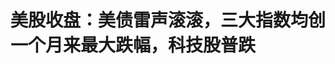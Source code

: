 <!DOCTYPE html>
<html lang="zh-CN">

<head>
    
<title>美股收盘：美债雷声滚滚，三大指数均创一个月来最大跌幅，科技股普跌_腾讯新闻</title>
<meta name="keywords" content="股票,欧美股市,美国经济,标准普尔500指数,美国,美债,美联储,美债收益率,国债,年期国债">
<meta name="description" content="财联社5月22日讯（编辑 史正丞）正如财联社昨日预期的那样，随着今日凌晨美国财政部20年期国债标售数据出炉，美国股市在美债收益率轰鸣冲高的背景下集体跳水。截至收盘，标准普尔500指数跌1.61%，报5844.61点；纳斯达克综合指数跌1.41%，报18872.64点；道琼斯工业平均指数跌1.91%，报41860.44点。三大指数均创一个月来的最...">
<meta name="author" content="腾讯网">
<meta name="copyright" content="Copyright 1998 - 2025 Tencent. All Rights Reserved">
<meta property="og:type" content="news" />

<meta property="og:title" content="美股收盘：美债雷声滚滚，三大指数均创一个月来最大跌幅，科技股普跌_腾讯新闻" />
<meta property="og:description" content="财联社5月22日讯（编辑 史正丞）正如财联社昨日预期的那样，随着今日凌晨美国财政部20年期国债标售数据出炉，美国股市在美债收益率轰鸣冲高的背景下集体跳水。截至收盘，标准普尔500指数跌1.61%，报5844.61点；纳斯达克综合指数跌1.41%，报18872.64点；道琼斯工业平均指数跌1.91%，报41860.44点。三大指数均创一个月来的最..." />
<meta property="og:url" content="https://news.qq.com/rain/a/20250522A01BD300" />
<meta property="og:image" content="https://inews.gtimg.com/news_ls/OHlOOiFQfwWmAjGmUcWlljOwG5oXe9pgCIpfNd7EMeadkAA_640330/0" />
<meta property="article:author" content="财联社" />
<meta property="article:published_time" content="2025-05-22 06:25:11" />
<meta property="category" content="finance" />

<meta name="baidu-site-verification" content="jJeIJ5X7pP" />
    <meta charset="utf-8" />
<meta http-equiv="X-UA-Compatible" content="IE=Edge" />
<meta name="viewport" content="width=device-width, initial-scale=1, shrink-to-fit=no" />
<link rel="dns-prefetch" href="mat1.gtimg.com">
<link rel="dns-prefetch" href="i.news.qq.com">
<link rel="shortcut icon" href="https://mat1.gtimg.com/qqcdn/qqindex2021/favicon.ico">
<script nomodule="true" src="https://mat1.gtimg.com/qqcdn/qqindex2021/common-static/20240515201444/core3-37-1.min.js"></script>
<script>
  try {
    if (!window.IntersectionObserver) {
      var observerScript = document.createElement('script');
      observerScript.src = "https://mat1.gtimg.com/qqcdn/qqindex2021/common-static/20241024141058/intersection-observer-polyfill.js";
      document.head.appendChild(observerScript);
    }
  } catch (error) {}
</script>

<script>
  try {
    if (!Element.prototype.scrollTo) {
      var scrollScript = document.createElement('script');
      scrollScript.src = "https://mat1.gtimg.com/qqcdn/qqindex2021/common-static/20241025153001/scroll-behavior-polyfill.js";
      document.head.appendChild(scrollScript);
    }
  } catch (error) {}
</script>
<script>
  try {
    if ('scrollRestoration' in window.history) {
      window.history.scrollRestoration = 'manual';
    }
    window.isPcClient = Boolean(window.electron) && (
      window.navigator.userAgent.indexOf('pc-client') > 0 ||
      window.navigator.userAgent.indexOf('TencentNews') > 0
    );
  } catch {}
</script>
<script>
  try {
    if (window.isPcClient) {
      var bodyStyle = document.createElement('style');
      bodyStyle.innerText = 'body{ zoom: 0.95 }';
      document.head.appendChild(bodyStyle);
    }
  } catch {}
</script>
<script>
  window.DATA = {"url":"https://view.inews.qq.com/a/20250522A01BD300","article_id":"20250522A01BD300","article_type":"0","title":"美股收盘：美债雷声滚滚，三大指数均创一个月来最大跌幅，科技股普跌","desc":"财联社5月22日讯（编辑 史正丞）正如财联社昨日预期的那样，随着今日凌晨美国财政部20年期国债标售数据出炉，美国股市在美债收益率轰鸣冲高的背景下集体跳水。截至收盘，标准普尔500指数跌1.61%，报5844.61点；纳斯达克综合指数跌1.41%，报18872.64点；道琼斯工业平均指数跌1.91%，报41860.44点。三大指数均创一个月来的最...","iNewsRecommendLevel":1,"abstract":"财联社5月22日讯（编辑 史正丞）正如财联社昨日预期的那样，随着今日凌晨美国财政部20年期国债标售数据出炉，美国股市在美债收益率轰鸣冲高的背景下集体跳水。截至收盘，标准普尔500指数跌1.61%，报5844.61点；纳斯达克综合指数跌1.41%，报18872.64点；道琼斯工业平均指数跌1.91%，报41860.44点。三大指数均创一个月来的最...","catalog1":"finance","ad_channel_sign":"finance","introduction":"","media":"财联社","media_id":"6975273","pubtime":"2025-05-22 06:25:11","comment_id":"8413805700","political":0,"cmsId":"20250522A01BD300","cms_id":"20250522A01BD300","closeAllAd":0,"closeAllFavorite":false,"originContent":{"directory":{"ai_list":null,"enable":2,"list":null},"key_points_show":["美国股市在美债收益率冲高的背景下集体跳水，标准普尔500指数跌1.61%，纳斯达克综合指数跌1.41%，道琼斯工业平均指数跌1.91%。","长期国债成为抛售的重灾区，美国20年期国债收益率日内冲高13个基点至5.12%，30年期国债收益率升至5.09%。","由于此次20年期美债拍卖的结果相当糟糕，但尚未达到本周日本国债拍卖的灾难程度，市场普遍评价称此次拍卖结果相当糟糕。","同时，美元对主要货币同步走弱，出现俗称的“股汇债三杀”。","此外，美国科技巨头周三集体下跌，其中苹果跌2.31%，微软跌1.22%，亚马逊跌1.45%。"],"text":"\u003cdiv class=\"rich_media_content\"\u003e\u003cp\u003e\u003cstrong\u003e财联社5月22日讯（编辑 史正丞）\u003c/strong\u003e正如财联社昨日预期的那样，随着今日凌晨美国财政部20年期国债标售数据出炉，美国股市在美债收益率轰鸣冲高的背景下集体跳水。\u003c/p\u003e\u003cp\u003e截至收盘，标准普尔500指数跌1.61%，报5844.61点；纳斯达克综合指数跌1.41%，报18872.64点；道琼斯工业平均指数跌1.91%，报41860.44点。\u003cstrong\u003e三大指数均创一个月来的最大跌幅\u003c/strong\u003e。\u003c/p\u003e\u003cp data-exeditor-arbitrary-box=\"image-box\"\u003e\u003c!--IMG_0--\u003e\u003c/p\u003e\u003cp class=\"qqnews_image_desc\" style=\"color: #666; font-size: 14px; text-align: center\"\u003e（标普500指数日线图，来源：TradingView）\u003c/p\u003e\u003cp\u003e长期国债成为抛售的重灾区。\u003cstrong\u003e美国20年期国债收益率日内冲高13个基点至5.12%，30年期国债收益率升至5.09%；十年期国债收益率也升至近3个月的新高4.60%。\u003c/strong\u003e美元对主要货币同步走弱，也就是出现了俗称的“股汇债三杀”。\u003c/p\u003e\u003cp data-exeditor-arbitrary-box=\"image-box\"\u003e\u003c!--IMG_1--\u003e\u003c/p\u003e\u003cp\u003e市场普遍评价称，此次20年期美债拍卖的结果相当糟糕，但尚未达到本周日本国债拍卖的灾难程度。本次发行的最高中标利率达到5.047%，较预发行利率5.035%高出约1.2个基点，也是近6个月来最大尾部利差。同时投标倍数也从近六个月平均水平2.57下降至2.46。\u003c/p\u003e\u003cp data-exeditor-arbitrary-box=\"image-box\"\u003e\u003c!--IMG_2--\u003e\u003c/p\u003e\u003cp\u003e\u003c!--SECURE_LINK_BEGIN_0--\u003e德意志银行\u003c!--SECURE_LINK_END_0--\u003e的外汇研究主管George Saravelos表示，在这样的整体环境下，美国股市很难保持韧性。\u003c/p\u003e\u003cp\u003eSaravelos解释称：“2023-2024年期间，随着市场不断上调美国经济增长的预期，美国国债收益率与股市同步上涨，这完全合情合理。但如今情况大不相同。很难说资本成本上升这种负面驱动因素会对风险资产有利。”\u003c/p\u003e\u003cp\u003e他也点出，\u003cstrong\u003e市场对债券拍卖的反应中，最令人担忧的部分是美元同时走弱。\u003c/strong\u003e因为这表明“外国投资者根本不愿意在当前价格水平上继续为美国的双重赤字提供资金”。\u003c/p\u003e\u003cp\u003e\u003cstrong\u003e\u003cspan style=\"text-decoration: underline\"\u003e热门股表现\u003c/span\u003e\u003c/strong\u003e\u003c/p\u003e\u003cp\u003e除了刚开完开发者大会的\u003c!--SECURE_LINK_BEGIN_1--\u003e谷歌\u003c!--SECURE_LINK_END_1--\u003e外，美国科技巨头周三集体下跌。其中\u003c!--SECURE_LINK_BEGIN_2--\u003e苹果\u003c!--SECURE_LINK_END_2--\u003e跌2.31%、微软跌1.22%、亚马逊跌1.45%、\u003c!--SECURE_LINK_BEGIN_3--\u003e英伟达\u003c!--SECURE_LINK_END_3--\u003e跌1.92%、谷歌-A涨2.79%、特斯拉跌2.68%、Meta跌0.25%、超微半导体跌1.28%。\u003c/p\u003e\u003cp\u003e中概股也受到市场情绪拖累走弱，纳斯达克中国金龙指数周三下跌0.72%。\u003c/p\u003e\u003cp\u003e截至收盘，阿里巴巴跌1.25%、京东跌0.88%、百度跌4.32%、拼多多跌1.01%、哔哩哔哩涨0.39%、蔚来跌0.51%、网易跌0.38%、富途控股跌0.76%、理想汽车涨3.08%、亿航智能跌4.9%。发布利好财报并预期四季度实现盈利的\u003c!--SECURE_LINK_BEGIN_4--\u003e小鹏汽车\u003c!--SECURE_LINK_END_4--\u003e涨13%。\u003c!--MID_AD_0--\u003e\u003c!--EOP_0--\u003e\u003c/p\u003e\u003c!--MID_ARTICLE_AD_0--\u003e\u003c!--PARAGRAPH_0--\u003e\u003cp\u003e\u003cstrong\u003e\u003cspan style=\"text-decoration: underline\"\u003e公司消息\u003c/span\u003e\u003c/strong\u003e\u003c/p\u003e\u003cp\u003e\u003cstrong\u003e【\u003cx-link data-widget=\"link\" data-label=\"莫德纳\" data-link=\"https://wzq.tenpay.com/mm/detail?type=3\u0026amp;scode=MRNA.OQ\u0026amp;stat_data=Ozm00p000n006\" data-machine=\"pseudo_tag_insert_stock_word\"\u003e\u003c/x-link\u003e\u003c/strong\u003e\u003cstrong\u003e\u003c!--SECURE_LINK_BEGIN_5--\u003e莫德纳\u003c!--SECURE_LINK_END_5--\u003e撤回新冠/流感联合疫苗上市申请】\u003c/strong\u003e\u003c/p\u003e\u003cp\u003e美东时间周三，美国疫苗制造商莫德纳(Moderna)宣布撤回了针对新冠和流感联合疫苗的上市许可申请。公司表示将在今年晚些时候重新提交申请，并附上其独立流感疫苗在大规模试验中的有效性数据，这些数据预计将在今年夏天公布。截至周三收盘，莫德纳跌7.82%。\u003c!--MID_AD_1--\u003e\u003c!--EOP_1--\u003e\u003c/p\u003e\u003c!--MID_ARTICLE_AD_1--\u003e\u003c!--PARAGRAPH_1--\u003e\u003cp\u003e\u003cstrong\u003e【何小鹏：2025年实现销量翻倍，预计Q4实现盈利】\u003c/strong\u003e\u003c/p\u003e\u003cp\u003e据《科创板日报》报道，小鹏汽车董事长何小鹏在2025年Q1业绩会上表示，公司有信心在2025年实现销量同比翻倍以上的增长，并预计将在第四季度实现盈利，全年达到规模性自由现金流转正。\u003c/p\u003e\u003cp\u003e\u003cstrong\u003e【\u003cx-link data-widget=\"link\" data-label=\"摩根大通\" data-link=\"https://wzq.tenpay.com/mm/detail?type=3\u0026amp;scode=JPM.N\u0026amp;stat_data=Ozm00p000n006\" data-machine=\"pseudo_tag_insert_stock_word\"\u003e\u003c/x-link\u003e\u003c/strong\u003e\u003cstrong\u003e\u003c!--SECURE_LINK_BEGIN_6--\u003e摩根大通\u003c!--SECURE_LINK_END_6--\u003e设立“地缘风险战情室”】\u003c/strong\u003e\u003c/p\u003e\u003cp\u003e摩根大通周三宣布正式推出“地缘政治中心”（Center for Geopolitics），并发布了关于俄乌冲突、中东局势以及全球军备重整的研究报告。“地缘政治中心”未来将按季度发布新报告，议题将涵盖民粹主义、人工智能等热门问题。该部门的高管还将参与各类活动，并举办面向客户的闭门会议。\u003c!--MID_AD_2--\u003e\u003c!--EOP_2--\u003e\u003c/p\u003e\u003c!--MID_ARTICLE_AD_2--\u003e\u003c!--PARAGRAPH_2--\u003e\u003cp\u003e\u003cstrong\u003e【\u003cx-link data-widget=\"link\" data-label=\"联合健康\" data-link=\"https://wzq.tenpay.com/mm/detail?type=3\u0026amp;scode=UNH.N\u0026amp;stat_data=Ozm00p000n006\" data-machine=\"pseudo_tag_insert_stock_word\"\u003e\u003c/x-link\u003e\u003c/strong\u003e\u003cstrong\u003e\u003c!--SECURE_LINK_BEGIN_7--\u003e联合健康\u003c!--SECURE_LINK_END_7--\u003e被曝付钱给养老院以减少住院转诊】\u003c/strong\u003e\u003c/p\u003e\u003cp\u003e因“路易吉刺杀案”持续陷入舆论漩涡的美国最大医疗集团联合健康（UnitedHealth）周三被媒体爆料称，公司会秘密向养老院支付奖励费用，推动他们减少将重病老人送去住院。联合健康也在盘中发表的声明中称报道存在“重大事实错误”， 并强调美国司法部已经展开过调查，并决定不追究公司责任。截至周三收盘，联合健康收跌5.78%。\u003c!--MID_AD_3--\u003e\u003c!--EOP_3--\u003e\u003c/p\u003e\u003c!--MID_ARTICLE_AD_3--\u003e\u003c!--PARAGRAPH_3--\u003e\u003cp\u003e\u003cstrong\u003e【\u003c!--SECURE_LINK_BEGIN_8--\u003e耐克\u003c!--SECURE_LINK_END_8--\u003e将于本周起对多款产品提价】\u003c/strong\u003e\u003c/p\u003e\u003cp\u003e据美国媒体报道，耐克将于本周起对大量鞋类、服装及装备产品提价。其中定价在100至150美元之间的鞋款涨价5美元，而150美元以上的运动鞋则提价10美元。知情人士称，调价措施最迟于6月1日生效，但部分商品本周就可能反映在零售端。\u003c/p\u003e\u003cp\u003e回应媒体采访时，耐克避免提及关税一词，仅表示公司会定期评估业务状况，并在季节性规划中作出价格调整。\u003c/p\u003e\u003cp\u003e\u003cstrong\u003e【宣布与英伟达达成合作 \u003c!--SECURE_LINK_BEGIN_9--\u003e纳微半导体\u003c!--SECURE_LINK_END_9--\u003e股价翻倍】\u003c/strong\u003e\u003c/p\u003e\u003cp\u003e截至发稿，美国功率半导体公司纳微半导体周三盘后涨超190%。此前该公司宣布与英伟达合作开发下一代800伏高压直流（HVDC）电源架构，支持英伟达的“Kyber”机架级系统。通过高压直流架构，英伟达旨在将端到端电源效率提高最多5%，并降低70%的维护成本。\u003c!--MID_AD_4--\u003e\u003c!--EOP_4--\u003e\u003c/p\u003e\u003c!--MID_ARTICLE_AD_4--\u003e\u003c!--PARAGRAPH_4--\u003e\u003csection data-exeditor-arbitrary-box=\"wrap\"\u003e\u003cp\u003e（财联社 史正丞）\u003c/p\u003e\u003c/section\u003e\u003cdiv powered-by=\"qqnews_ex-editor\"\u003e\u003c/div\u003e\u003cstyle\u003e.rich_media_content{--news-tabel-th-night-color: #444444;--news-font-day-color: #333;--news-font-night-color: #d9d9d9;--news-bottom-distance: 22px}.rich_media_content p:not([data-exeditor-arbitrary-box=image-box]){letter-spacing:.5px;line-height:30px;margin-bottom:var(--news-bottom-distance);word-wrap:break-word}.rich_media_content{color:var(--news-font-day-color);font-size:18px}@media(prefers-color-scheme:dark){body:not([data-weui-theme=light]):not([dark-mode-disable=true]) .rich_media_content p:not([data-exeditor-arbitrary-box=image-box]){letter-spacing:.5px;line-height:30px;margin-bottom:var(--news-bottom-distance);word-wrap:break-word}body:not([data-weui-theme=light]):not([dark-mode-disable=true]) .rich_media_content{color:var(--news-font-night-color)}}.data_color_scheme_dark .rich_media_content p:not([data-exeditor-arbitrary-box=image-box]){letter-spacing:.5px;line-height:30px;margin-bottom:var(--news-bottom-distance);word-wrap:break-word}.data_color_scheme_dark .rich_media_content{color:var(--news-font-night-color)}.data_color_scheme_dark .rich_media_content{font-size:18px}.rich_media_content p[data-exeditor-arbitrary-box=image-box]{margin-bottom:11px}.rich_media_content\u003ediv:not(.qnt-video),.rich_media_content\u003esection{margin-bottom:var(--news-bottom-distance)}.rich_media_content hr{margin-bottom:var(--news-bottom-distance)}.rich_media_content .link_list{margin:0;margin-top:20px;min-height:0!important}.rich_media_content blockquote{background:#f9f9f9;border-left:6px solid #ccc;margin:1.5em 10px;padding:.5em 10px}.rich_media_content blockquote p{margin-bottom:0!important}.data_color_scheme_dark .rich_media_content blockquote{background:#323232}@media(prefers-color-scheme:dark){body:not([data-weui-theme=light]):not([dark-mode-disable=true]) .rich_media_content blockquote{background:#323232}}.rich_media_content ol[data-ex-list]{--ol-start: 1;--ol-list-style-type: decimal;list-style-type:none;counter-reset:olCounter calc(var(--ol-start,1) - 1);position:relative}.rich_media_content ol[data-ex-list]\u003eli\u003e:first-child::before{content:counter(olCounter,var(--ol-list-style-type)) '. ';counter-increment:olCounter;font-variant-numeric:tabular-nums;display:inline-block}.rich_media_content ul[data-ex-list]{--ul-list-style-type: circle;list-style-type:none;position:relative}.rich_media_content ul[data-ex-list].nonUnicode-list-style-type\u003eli\u003e:first-child::before{content:var(--ul-list-style-type) ' ';font-variant-numeric:tabular-nums;display:inline-block;transform:scale(0.5)}.rich_media_content ul[data-ex-list].unicode-list-style-type\u003eli\u003e:first-child::before{content:var(--ul-list-style-type) ' ';font-variant-numeric:tabular-nums;display:inline-block;transform:scale(0.8)}.rich_media_content ol:not([data-ex-list]){padding-left:revert}.rich_media_content ul:not([data-ex-list]){padding-left:revert}.rich_media_content table{display:table;border-collapse:collapse;margin-bottom:var(--news-bottom-distance)}.rich_media_content table th,.rich_media_content table td{word-wrap:break-word;border:1px solid #ddd;white-space:nowrap;padding:2px 5px}.rich_media_content table th{font-weight:700;background-color:#f0f0f0;text-align:left}.rich_media_content table p{margin-bottom:0!important}.data_color_scheme_dark .rich_media_content table th{background:var(--news-tabel-th-night-color)}@media(prefers-color-scheme:dark){body:not([data-weui-theme=light]):not([dark-mode-disable=true]) .rich_media_content table th{background:var(--news-tabel-th-night-color)}}.rich_media_content .qqnews_image_desc,.rich_media_content p[type=om-image-desc]{line-height:20px!important;text-align:center!important;font-size:14px!important;color:#666!important}.rich_media_content div[data-exeditor-arbitrary-box=wrap]:not([data-exeditor-arbitrary-box-special-style]){max-width:100%}.rich_media_content .qqnews-content{--wmfont: 0;--wmcolor: transparent;font-size:var(--wmfont);color:var(--wmcolor);line-height:var(--wmfont)!important;margin-bottom:var(--wmfont)!important}.rich_media_content .qqnews_sign_emphasis{background:#f7f7f7}.rich_media_content .qqnews_sign_emphasis ol{word-wrap:break-word;border:none;color:#5c5c5c;line-height:28px;list-style:none;margin:14px 0 6px;padding:16px 15px 4px}.rich_media_content .qqnews_sign_emphasis p{margin-bottom:12px!important}.rich_media_content .qqnews_sign_emphasis ol\u003eli\u003ep{padding-left:30px}.rich_media_content .qqnews_sign_emphasis ol\u003eli{list-style:none}.rich_media_content .qqnews_sign_emphasis ol\u003eli\u003ep:first-child::before{margin-left:-30px;content:counter(olCounter,decimal) ''!important;counter-increment:olCounter!important;font-variant-numeric:tabular-nums!important;background:#37f;border-radius:2px;color:#fff;font-size:15px;font-style:normal;text-align:center;line-height:18px;width:18px;height:18px;margin-right:12px;position:relative;top:-1px}.data_color_scheme_dark .rich_media_content .qqnews_sign_emphasis{background:#262626}.data_color_scheme_dark .rich_media_content .qqnews_sign_emphasis ol\u003eli\u003ep{color:#a9a9a9}@media(prefers-color-scheme:dark){body:not([data-weui-theme=light]):not([dark-mode-disable=true]) .rich_media_content .qqnews_sign_emphasis{background:#262626}body:not([data-weui-theme=light]):not([dark-mode-disable=true]) .rich_media_content .qqnews_sign_emphasis ol\u003eli\u003ep{color:#a9a9a9}}.rich_media_content h1,.rich_media_content h2,.rich_media_content h3,.rich_media_content h4,.rich_media_content h5,.rich_media_content h6{margin-bottom:var(--news-bottom-distance);font-weight:700}.rich_media_content h1{font-size:20px}.rich_media_content h2,.rich_media_content h3{font-size:19px}.rich_media_content h4,.rich_media_content h5,.rich_media_content h6{font-size:18px}.rich_media_content li:empty{display:none}.rich_media_content ul,.rich_media_content ol{margin-bottom:var(--news-bottom-distance)}.rich_media_content div\u003ep:only-child{margin-bottom:0!important}.rich_media_content .cms-cke-widget-title-wrap p{margin-bottom:0!important}\u003c/style\u003e\u003c/div\u003e","version":"v2"},"originAttribute":{"IMG_0":{"bigOrigUrl":"https://inews.gtimg.com/om_bt/OjENNF6LQR3tf89k34gLh__rJejht9yUytdUSu5C1y3iQAA/0","compressUrl":"https://inews.gtimg.com/om_bt/OjENNF6LQR3tf89k34gLh__rJejht9yUytdUSu5C1y3iQAA/641","desc":"","fullPic":"1","height":547,"imgurl0":"https://inews.gtimg.com/om_bt/OjENNF6LQR3tf89k34gLh__rJejht9yUytdUSu5C1y3iQAA/0","imgurl1000":"https://inews.gtimg.com/om_bt/OjENNF6LQR3tf89k34gLh__rJejht9yUytdUSu5C1y3iQAA/1000","islong":0,"origUrl":"https://inews.gtimg.com/om_bt/OjENNF6LQR3tf89k34gLh__rJejht9yUytdUSu5C1y3iQAA/641","size":100,"style":"display: inline-block; max-width: 100%; width: 680px","thumb":"https://inews.gtimg.com/om_bt/OjENNF6LQR3tf89k34gLh__rJejht9yUytdUSu5C1y3iQAA_181x181s/0","url":"https://inews.gtimg.com/om_bt/OjENNF6LQR3tf89k34gLh__rJejht9yUytdUSu5C1y3iQAA/641","width":641},"IMG_1":{"bigOrigUrl":"https://inews.gtimg.com/om_bt/OKUaYZzxd9_PnpnQncZ8gaRP6G4hkFPWXJrH2mVVx2BNkAA/0","compressUrl":"https://inews.gtimg.com/om_bt/OKUaYZzxd9_PnpnQncZ8gaRP6G4hkFPWXJrH2mVVx2BNkAA/641","desc":"","fullPic":"1","height":886,"imgurl0":"https://inews.gtimg.com/om_bt/OKUaYZzxd9_PnpnQncZ8gaRP6G4hkFPWXJrH2mVVx2BNkAA/0","imgurl1000":"https://inews.gtimg.com/om_bt/OKUaYZzxd9_PnpnQncZ8gaRP6G4hkFPWXJrH2mVVx2BNkAA/1000","islong":0,"origUrl":"https://inews.gtimg.com/om_bt/OKUaYZzxd9_PnpnQncZ8gaRP6G4hkFPWXJrH2mVVx2BNkAA/641","size":128,"style":"display: inline-block; max-width: 100%; width: 960px","thumb":"https://inews.gtimg.com/om_bt/OKUaYZzxd9_PnpnQncZ8gaRP6G4hkFPWXJrH2mVVx2BNkAA_181x181s/0","url":"https://inews.gtimg.com/om_bt/OKUaYZzxd9_PnpnQncZ8gaRP6G4hkFPWXJrH2mVVx2BNkAA/641","width":641},"IMG_2":{"bigOrigUrl":"https://inews.gtimg.com/om_bt/OgVcvnOz5rzCpjWccQ1RG3reA5u3kSTNafctO7WnmDKwMAA/0","compressUrl":"https://inews.gtimg.com/om_bt/OgVcvnOz5rzCpjWccQ1RG3reA5u3kSTNafctO7WnmDKwMAA/641","desc":"","fullPic":"1","height":402,"imgurl0":"https://inews.gtimg.com/om_bt/OgVcvnOz5rzCpjWccQ1RG3reA5u3kSTNafctO7WnmDKwMAA/0","imgurl1000":"https://inews.gtimg.com/om_bt/OgVcvnOz5rzCpjWccQ1RG3reA5u3kSTNafctO7WnmDKwMAA/1000","islong":0,"origUrl":"https://inews.gtimg.com/om_bt/OgVcvnOz5rzCpjWccQ1RG3reA5u3kSTNafctO7WnmDKwMAA/641","size":336,"style":"display: inline-block; max-width: 100%; width: 873px","thumb":"https://inews.gtimg.com/om_bt/OgVcvnOz5rzCpjWccQ1RG3reA5u3kSTNafctO7WnmDKwMAA_181x181s/0","url":"https://inews.gtimg.com/om_bt/OgVcvnOz5rzCpjWccQ1RG3reA5u3kSTNafctO7WnmDKwMAA/641","width":641},"SECURE_LINK_BEGIN_0":{"cms_orig_info":{"desc":"德意志银行","trust_level":1,"type":"huaci_stock","url":"https://wzq.tenpay.com/mm/detail?type=3\u0026scode=DB.N\u0026stat_data=Ozm00p000n006"},"desc":"德意志银行","trust_level":1,"type":"huaci_stock","url":"https://wzq.tenpay.com/mm/detail?type=3\u0026scode=DB.N\u0026stat_data=Ozm00p000n006"},"SECURE_LINK_BEGIN_1":{"cms_orig_info":{"desc":"谷歌","trust_level":1,"type":"huaci_stock","url":"https://wzq.tenpay.com/mm/detail?type=3\u0026scode=GOOG.OQ\u0026stat_data=Ozm00p000n006"},"desc":"谷歌","trust_level":1,"type":"huaci_stock","url":"https://wzq.tenpay.com/mm/detail?type=3\u0026scode=GOOG.OQ\u0026stat_data=Ozm00p000n006"},"SECURE_LINK_BEGIN_2":{"cms_orig_info":{"desc":"苹果","trust_level":1,"type":"huaci_stock","url":"https://wzq.tenpay.com/mm/detail?type=3\u0026scode=AAPL.OQ\u0026stat_data=Ozm00p000n006"},"desc":"苹果","trust_level":1,"type":"huaci_stock","url":"https://wzq.tenpay.com/mm/detail?type=3\u0026scode=AAPL.OQ\u0026stat_data=Ozm00p000n006"},"SECURE_LINK_BEGIN_3":{"cms_orig_info":{"desc":"英伟达","trust_level":1,"type":"huaci_stock","url":"https://wzq.tenpay.com/mm/detail?type=3\u0026scode=NVDA.OQ\u0026stat_data=Ozm00p000n006"},"desc":"英伟达","trust_level":1,"type":"huaci_stock","url":"https://wzq.tenpay.com/mm/detail?type=3\u0026scode=NVDA.OQ\u0026stat_data=Ozm00p000n006"},"SECURE_LINK_BEGIN_4":{"cms_orig_info":{"desc":"小鹏汽车","trust_level":1,"type":"huaci_stock","url":"https://wzq.tenpay.com/mm/detail?type=3\u0026scode=XPEV.N\u0026stat_data=Ozm00p000n006"},"desc":"小鹏汽车","trust_level":1,"type":"huaci_stock","url":"https://wzq.tenpay.com/mm/detail?type=3\u0026scode=XPEV.N\u0026stat_data=Ozm00p000n006"},"SECURE_LINK_BEGIN_5":{"cms_orig_info":{"desc":"莫德纳","trust_level":1,"type":"","url":"https://wzq.tenpay.com/mm/detail?type=3\u0026scode=MRNA.OQ\u0026stat_data=Ozm00p000n006"},"desc":"莫德纳","trust_level":1,"type":"","url":"https://wzq.tenpay.com/mm/detail?type=3\u0026scode=MRNA.OQ\u0026stat_data=Ozm00p000n006"},"SECURE_LINK_BEGIN_6":{"cms_orig_info":{"desc":"摩根大通","trust_level":1,"type":"","url":"https://wzq.tenpay.com/mm/detail?type=3\u0026scode=JPM.N\u0026stat_data=Ozm00p000n006"},"desc":"摩根大通","trust_level":1,"type":"","url":"https://wzq.tenpay.com/mm/detail?type=3\u0026scode=JPM.N\u0026stat_data=Ozm00p000n006"},"SECURE_LINK_BEGIN_7":{"cms_orig_info":{"desc":"联合健康","trust_level":1,"type":"","url":"https://wzq.tenpay.com/mm/detail?type=3\u0026scode=UNH.N\u0026stat_data=Ozm00p000n006"},"desc":"联合健康","trust_level":1,"type":"","url":"https://wzq.tenpay.com/mm/detail?type=3\u0026scode=UNH.N\u0026stat_data=Ozm00p000n006"},"SECURE_LINK_BEGIN_8":{"cms_orig_info":{"desc":"耐克","trust_level":1,"type":"","url":"https://wzq.tenpay.com/mm/detail?type=3\u0026scode=NKE.N\u0026stat_data=Ozm00p000n006"},"desc":"耐克","trust_level":1,"type":"","url":"https://wzq.tenpay.com/mm/detail?type=3\u0026scode=NKE.N\u0026stat_data=Ozm00p000n006"},"SECURE_LINK_BEGIN_9":{"cms_orig_info":{"desc":"纳微半导体","trust_level":1,"type":"","url":"https://wzq.tenpay.com/mm/detail?type=3\u0026scode=NVTS.OQ\u0026stat_data=Ozm00p000n006"},"desc":"纳微半导体","trust_level":1,"type":"","url":"https://wzq.tenpay.com/mm/detail?type=3\u0026scode=NVTS.OQ\u0026stat_data=Ozm00p000n006"},"SECURE_LINK_END_0":{"trust_level":1},"SECURE_LINK_END_1":{"trust_level":1},"SECURE_LINK_END_2":{"trust_level":1},"SECURE_LINK_END_3":{"trust_level":1},"SECURE_LINK_END_4":{"trust_level":1},"SECURE_LINK_END_5":{"trust_level":1},"SECURE_LINK_END_6":{"trust_level":1},"SECURE_LINK_END_7":{"trust_level":1},"SECURE_LINK_END_8":{"trust_level":1},"SECURE_LINK_END_9":{"trust_level":1}},"selfDeclare":{},"userAddress":"上海","card":{"chlid":"6975273","chlname":"财联社","desc":"财联社-A股24小时电报","icon":"http://inews.gtimg.com/newsapp_ls/0/3758362908_200200/0","msgEntry":1,"uin":"ec9c127c6fe8969f4849864e25508dd115","update_frequency":"0","vip_desc":"上海报业集团旗下《财联社》官方账号","vip_icon_night":"http://inews.gtimg.com/newsapp_ls/0/14876052067/0","vip_place":"left","vip_type":"30012","vip_icon":"http://inews.gtimg.com/newsapp_ls/0/14876051701/0","vip_type_new":"30012","suid":"8QMb33lb64IasDg=","liveInfo":{"roomID":"1443912798","roomStatus":"2","cms_id":"RLV2025041100688200","article_type":"102"},"cpLevel":1},"interationCount":{"like":23,"collect":12,"share":35},"payment_info":{},"article_is_pay":false,"payment_column_info_v1":{"is_column_pay":false,"read_count_all":0},"tag_info_item":null,"contentWordsNum":1660,"extraProperty":{"FeedbackDetailDisableInsert":0,"zanSkinType":""},"relateWelfare":{},"aiSwitch":true,"isOversize":false,"videoArr":[]};
</script>
<script>
  window.channelInfo = {"channelConfig":{"channelNav":[{"_auto_id":"1","active_alien_img":"","alien_img":"","channel_id":"news_news_home","is_local":"0","link":"https://www.qq.com","name_cn":"首页","name_en":"home"},{"_auto_id":"2","active_alien_img":"","alien_img":"","channel_id":"news_news_top","is_local":"0","link":"","name_cn":"要闻","name_en":"news"},{"_auto_id":"4","active_alien_img":"","alien_img":"","channel_id":"news_news_bj","is_local":"1","link":"","name_cn":"北京","name_en":"bj"},{"_auto_id":"5","active_alien_img":"","alien_img":"","channel_id":"news_news_finance","is_local":"0","link":"","name_cn":"财经","name_en":"finance"},{"_auto_id":"6","active_alien_img":"","alien_img":"","channel_id":"news_news_tech","is_local":"0","link":"","name_cn":"科技","name_en":"tech"},{"_auto_id":"7","active_alien_img":"","alien_img":"","channel_id":"tv","is_local":"0","link":"https://v.qq.com/channel/tv/?ptag=qqnews","name_cn":"电视剧","name_en":"tv"},{"_auto_id":"8","active_alien_img":"","alien_img":"","channel_id":"news_news_qa","is_local":"0","link":"","name_cn":"热问","name_en":"qa"},{"_auto_id":"9","active_alien_img":"","alien_img":"","channel_id":"news_news_ent","is_local":"0","link":"","name_cn":"娱乐","name_en":"ent"},{"_auto_id":"10","active_alien_img":"","alien_img":"","channel_id":"variety","is_local":"0","link":"https://v.qq.com/channel/variety/?ptag=qqnews","name_cn":"综艺","name_en":"variety"},{"_auto_id":"11","active_alien_img":"","alien_img":"","channel_id":"news_news_sports","is_local":"0","link":"","name_cn":"体育","name_en":"sports"},{"_auto_id":"13","active_alien_img":"","alien_img":"","channel_id":"news_news_nba","is_local":"0","link":"","name_cn":"NBA","name_en":"nba"},{"_auto_id":"14","active_alien_img":"","alien_img":"","channel_id":"news_news_world","is_local":"0","link":"","name_cn":"国际","name_en":"world"},{"_auto_id":"15","active_alien_img":"","alien_img":"","channel_id":"news_news_mil","is_local":"0","link":"","name_cn":"军事","name_en":"milite"},{"_auto_id":"16","active_alien_img":"","alien_img":"","channel_id":"news_news_auto","is_local":"0","link":"","name_cn":"汽车","name_en":"auto"},{"_auto_id":"17","active_alien_img":"","alien_img":"","channel_id":"news_news_house","is_local":"0","link":"","name_cn":"房产","name_en":"house"},{"_auto_id":"18","active_alien_img":"","alien_img":"","channel_id":"news_news_edu","is_local":"0","link":"","name_cn":"教育","name_en":"edu"},{"_auto_id":"19","active_alien_img":"","alien_img":"","channel_id":"news_news_antip","is_local":"0","link":"","name_cn":"健康","name_en":"health"},{"_auto_id":"20","active_alien_img":"","alien_img":"","channel_id":"news_news_video","is_local":"0","link":"","name_cn":"视频","name_en":"video"},{"_auto_id":"21","active_alien_img":"","alien_img":"","channel_id":"news_news_game","is_local":"0","link":"","name_cn":"游戏","name_en":"games"},{"_auto_id":"22","active_alien_img":"","alien_img":"","channel_id":"news_news_nchupin","is_local":"0","link":"","name_cn":"眼界","name_en":"chupin"},{"_auto_id":"24","active_alien_img":"","alien_img":"","channel_id":"news_news_football","is_local":"0","link":"","name_cn":"足球","name_en":"football"},{"_auto_id":"25","active_alien_img":"","alien_img":"","channel_id":"news_news_kepu","is_local":"0","link":"","name_cn":"科学","name_en":"kepu"},{"_auto_id":"26","active_alien_img":"","alien_img":"","channel_id":"news_news_digi","is_local":"0","link":"","name_cn":"数码","name_en":"digi"},{"_auto_id":"28","active_alien_img":"","alien_img":"","channel_id":"ymzx","is_local":"0","link":"https://gamer.qq.com/v2/cloudgame/game/96897?ichannel=txxwpc0Ftxxwpc1","name_cn":"元梦之星","name_en":"news_news_ymzx"},{"_auto_id":"31","active_alien_img":"","alien_img":"","channel_id":"movie","is_local":"0","link":"https://v.qq.com/channel/movie/?ptag=qqnews","name_cn":"电影","name_en":"movie"},{"_auto_id":"32","active_alien_img":"","alien_img":"","channel_id":"news_news_esport","is_local":"0","link":"","name_cn":"电竞","name_en":"esport"},{"_auto_id":"34","active_alien_img":"","alien_img":"","channel_id":"news_news_history","is_local":"0","link":"","name_cn":"历史","name_en":"history"},{"_auto_id":"35","active_alien_img":"","alien_img":"","channel_id":"news_news_baby","is_local":"0","link":"","name_cn":"育儿","name_en":"baby"},{"_auto_id":"36","active_alien_img":"","alien_img":"","channel_id":"hbjy","is_local":"0","link":"https://gp.qq.com/act/a20250421mnqlx/news.shtml","name_cn":"和平精英","name_en":"news_news_hbjy"},{"_auto_id":"37","active_alien_img":"","alien_img":"","channel_id":"cloud_gamer","is_local":"0","link":"https://gamer.qq.com/?ichannel=txxwpc0Ftxxwpc1","name_cn":"云游戏","name_en":"cloud_gamer"},{"_auto_id":"38","active_alien_img":"","alien_img":"","channel_id":"news_news_lic","is_local":"0","link":"","name_cn":"理财","name_en":"finance_licai"},{"_auto_id":"39","active_alien_img":"","alien_img":"","channel_id":"news_news_istock","is_local":"0","link":"","name_cn":"股票","name_en":"finance_stock"},{"_auto_id":"40","active_alien_img":"","alien_img":"","channel_id":"ren_min_shi_pin","is_local":"0","link":"https://news.qq.com/omn/author/8QMd3Hld74cbujbY?tab=om_video","name_cn":"人民视频","name_en":"ren_min_shi_pin"},{"_auto_id":"41","active_alien_img":"","alien_img":"","channel_id":"news_news_weather","is_local":"0","link":"https://tianqi.qq.com/index.htm","name_cn":"天气","name_en":"weather"}]}};
</script>
<script>
  window.articleConfig = {"rightConfig":[{"_auto_id":"1","category_key":"default","modules":"{\"moduleList\":[{\"title\":\"作者其他文章\",\"id\":\"user_article\"},{\"title\":\"精选视频\",\"id\":\"video_album\",\"videoType\":\"tag\",\"videoId\":\"aUepxrtchGM=\",\"isSticky\":0},{\"title\":\"下载条\",\"id\":\"download_banner\",\"isSticky\":1},{\"title\":\"热点榜\",\"id\":\"hot_rank_list\",\"isSticky\":1},{\"title\":\"广告推广\",\"id\":\"ssp_ad_module\",\"category\":\"ad_ssp\",\"loid\":\"109\",\"isSticky\":1},{\"title\":\"广告推广位\",\"id\":\"c2s_ad_module\",\"category\":\"right_c2s\",\"path\":\"QQcom_all_Rectangle-1|QQcom_all_Rectangle-2|QQcom_all_Rectangle-3\",\"isSticky\":1}]}"},{"_auto_id":"2","category_key":"ent","modules":"{\"moduleList\":[{\"title\":\"作者其他文章\",\"id\":\"user_article\"},{\"title\":\"精选视频\",\"id\":\"video_album\",\"videoType\":\"tag\",\"videoId\":\"aUepxrtchGM=\"},{\"title\":\"下载条\",\"id\":\"download_banner\",\"isSticky\":1},{\"title\":\"热点榜\",\"id\":\"hot_rank_list\",\"isSticky\":1},{\"title\":\"广告推广\",\"id\":\"ssp_ad_module\",\"category\":\"ad_ssp\",\"loid\":\"109\",\"isSticky\":1},{\"title\":\"广告推广\",\"id\":\"ssp_ad_module\",\"category\":\"ad_ssp\",\"loid\":\"117\",\"isSticky\":1}]}"},{"_auto_id":"3","category_key":"game","modules":"{\"moduleList\":[{\"title\":\"作者其他文章\",\"id\":\"user_article\"},{\"title\":\"精选视频\",\"id\":\"video_album\",\"videoType\":\"tag\",\"videoId\":\"aUepxrtchGM=\"},{\"title\":\"热门游戏\",\"id\":\"recommend_game\",\"isSticky\":0},{\"title\":\"下载条\",\"id\":\"download_banner\",\"isSticky\":1},{\"title\":\"热点榜\",\"id\":\"hot_rank_list\",\"isSticky\":1},{\"title\":\"广告推广\",\"id\":\"ssp_ad_module\",\"category\":\"ad_ssp\",\"loid\":\"109\",\"isSticky\":1},{\"title\":\"广告推广位\",\"id\":\"c2s_ad_module\",\"category\":\"right_c2s\",\"path\":\"QQcom_all_Rectangle-1|QQcom_all_Rectangle-2|QQcom_all_Rectangle-3\",\"isSticky\":1}]}"},{"_auto_id":"4","category_key":"tech","modules":"{\"moduleList\":[{\"title\":\"作者其他文章\",\"id\":\"user_article\"},{\"title\":\"精选视频\",\"id\":\"video_album\",\"videoType\":\"tag\",\"videoId\":\"aUepxrtchGM=\"},{\"title\":\"下载条\",\"id\":\"download_banner\",\"isSticky\":1},{\"title\":\"热点榜\",\"id\":\"hot_rank_list\",\"isSticky\":1},{\"title\":\"广告推广\",\"id\":\"ssp_ad_module\",\"category\":\"ad_ssp\",\"loid\":\"109\",\"isSticky\":1},{\"title\":\"广告推广位\",\"id\":\"c2s_ad_module\",\"category\":\"right_c2s\",\"path\":\"QQcom_all_Rectangle-1|QQcom_all_Rectangle-2|QQcom_all_Rectangle-3\",\"isSticky\":1}]}"},{"_auto_id":"5","category_key":"finance","modules":"{\"moduleList\":[{\"title\":\"作者其他文章\",\"id\":\"user_article\"},{\"title\":\"精选视频\",\"id\":\"video_album\",\"videoType\":\"tag\",\"videoId\":\"aUepxrtchGM=\"},{\"title\":\"下载条\",\"id\":\"download_banner\",\"isSticky\":1},{\"title\":\"热点榜\",\"id\":\"hot_rank_list\",\"isSticky\":1},{\"title\":\"广告推广\",\"id\":\"ssp_ad_module\",\"category\":\"ad_ssp\",\"loid\":\"109\",\"isSticky\":1},{\"title\":\"广告推广位\",\"id\":\"c2s_ad_module\",\"category\":\"right_c2s\",\"path\":\"QQcom_all_Rectangle-1|QQcom_all_Rectangle-2|QQcom_all_Rectangle-3\",\"isSticky\":1}]}"},{"_auto_id":"6","category_key":"news","modules":"{\"moduleList\":[{\"title\":\"作者其他文章\",\"id\":\"user_article\"},{\"title\":\"精选视频\",\"id\":\"video_album\",\"videoType\":\"tag\",\"videoId\":\"aUepxrtchGM=\"},{\"title\":\"下载条\",\"id\":\"download_banner\",\"isSticky\":1},{\"title\":\"热点榜\",\"id\":\"hot_rank_list\",\"isSticky\":1},{\"title\":\"广告推广\",\"id\":\"ssp_ad_module\",\"category\":\"ad_ssp\",\"loid\":\"109\",\"isSticky\":1},{\"title\":\"广告推广位\",\"id\":\"c2s_ad_module\",\"category\":\"right_c2s\",\"path\":\"QQcom_all_Rectangle-1|QQcom_all_Rectangle-2|QQcom_all_Rectangle-3\",\"isSticky\":1}]}"},{"_auto_id":"7","category_key":"fashion","modules":"{\"moduleList\":[{\"title\":\"作者其他文章\",\"id\":\"user_article\"},{\"title\":\"精选视频\",\"id\":\"video_album\",\"videoType\":\"tag\",\"videoId\":\"aUepxrtchGM=\"},{\"title\":\"下载条\",\"id\":\"download_banner\",\"isSticky\":1},{\"title\":\"热点榜\",\"id\":\"hot_rank_list\",\"isSticky\":1},{\"title\":\"广告推广\",\"id\":\"ssp_ad_module\",\"category\":\"ad_ssp\",\"loid\":\"109\",\"isSticky\":1},{\"title\":\"广告推广位\",\"id\":\"c2s_ad_module\",\"category\":\"right_c2s\",\"path\":\"QQcom_all_Rectangle-1|QQcom_all_Rectangle-2|QQcom_all_Rectangle-3\",\"isSticky\":1}]}"},{"_auto_id":"8","category_key":"sports","modules":"{\"moduleList\":[{\"title\":\"作者其他文章\",\"id\":\"user_article\"},{\"title\":\"精选视频\",\"id\":\"video_album\",\"videoType\":\"tag\",\"videoId\":\"aUepxrtchGM=\"},{\"title\":\"下载条\",\"id\":\"download_banner\",\"isSticky\":1},{\"title\":\"热点榜\",\"id\":\"hot_rank_list\",\"isSticky\":1},{\"title\":\"广告推广\",\"id\":\"ssp_ad_module\",\"category\":\"ad_ssp\",\"loid\":\"109\",\"isSticky\":1},{\"title\":\"广告推广位\",\"id\":\"c2s_ad_module\",\"category\":\"right_c2s\",\"path\":\"QQcom_all_Rectangle-1|QQcom_all_Rectangle-2|QQcom_all_Rectangle-3\",\"isSticky\":1}]}"},{"_auto_id":"9","category_key":"health","modules":"{\"moduleList\":[{\"title\":\"作者其他文章\",\"id\":\"user_article\"},{\"title\":\"精选视频\",\"id\":\"video_album\",\"videoType\":\"tag\",\"videoId\":\"aUepxrtchGM=\"},{\"title\":\"下载条\",\"id\":\"download_banner\",\"isSticky\":1},{\"title\":\"热点榜\",\"id\":\"hot_rank_list\",\"isSticky\":1},{\"title\":\"广告推广\",\"id\":\"ssp_ad_module\",\"category\":\"ad_ssp\",\"loid\":\"109\",\"isSticky\":1},{\"title\":\"广告推广位\",\"id\":\"c2s_ad_module\",\"category\":\"right_c2s\",\"path\":\"QQcom_all_Rectangle-1|QQcom_all_Rectangle-2|QQcom_all_Rectangle-3\",\"isSticky\":1}]}"},{"_auto_id":"10","category_key":"nba","modules":"{\"moduleList\":[{\"title\":\"作者其他文章\",\"id\":\"user_article\"},{\"title\":\"精选视频\",\"id\":\"video_album\",\"videoType\":\"tag\",\"videoId\":\"aUepxrtchGM=\"},{\"title\":\"下载条\",\"id\":\"download_banner\",\"isSticky\":1},{\"title\":\"热点榜\",\"id\":\"hot_rank_list\",\"isSticky\":1},{\"title\":\"广告推广\",\"id\":\"ssp_ad_module\",\"category\":\"ad_ssp\",\"loid\":\"109\",\"isSticky\":1},{\"title\":\"广告推广位\",\"id\":\"c2s_ad_module\",\"category\":\"right_c2s\",\"path\":\"QQcom_all_Rectangle-1|QQcom_all_Rectangle-2|QQcom_all_Rectangle-3\",\"isSticky\":1}]}"},{"_auto_id":"11","category_key":"edu","modules":"{\"moduleList\":[{\"title\":\"作者其他文章\",\"id\":\"user_article\"},{\"title\":\"精选视频\",\"id\":\"video_album\",\"videoType\":\"tag\",\"videoId\":\"aUWpxLNdg2c=\"},{\"title\":\"下载条\",\"id\":\"download_banner\",\"isSticky\":1},{\"title\":\"热点榜\",\"id\":\"hot_rank_list\",\"isSticky\":1},{\"title\":\"广告推广\",\"id\":\"ssp_ad_module\",\"category\":\"ad_ssp\",\"loid\":\"109\",\"isSticky\":1},{\"title\":\"广告推广位\",\"id\":\"c2s_ad_module\",\"category\":\"right_c2s\",\"path\":\"QQcom_all_Rectangle-1|QQcom_all_Rectangle-2|QQcom_all_Rectangle-3\",\"isSticky\":1}]}"},{"_auto_id":"12","category_key":"ad","modules":"{\"moduleList\":[{\"title\":\"广告推广\",\"id\":\"ssp_ad_module\",\"category\":\"ad_ssp\",\"loid\":\"109\",\"isSticky\":1},{\"title\":\"广告推广位\",\"id\":\"c2s_ad_module\",\"category\":\"right_c2s\",\"path\":\"QQcom_all_Rectangle-1|QQcom_all_Rectangle-2|QQcom_all_Rectangle-3\",\"isSticky\":1}]}"}],"tonglanAdConfig":[{"_auto_id":"1","modules":"{\"moduleList\":[{\"title\":\"广告推广位\",\"id\":\"top\",\"category\":\"top_c2s\",\"path\":\"QQcom_all_Width1-1\"},{\"title\":\"广告推广位\",\"id\":\"bottom\",\"category\":\"bottom_c2s\",\"path\":\"QQcom_all_Width1-2\"}]}"}],"bottomConfig":[],"videoAdConfig":[{"_auto_id":"1","normal_time":"10","switch":"1","video_count":"0","video_time":"0"}],"rightGameConfig":[{"_auto_id":"2","desc":"连续登录送游戏钻石，群雄共聚称霸沙城","icon":"https://inews.gtimg.com/newsapp_bt/0/0627161037914_3816/0","link":"https://s.iwan.qq.com/opengame/tenvideo/index.html?hidestatusbar=1&hidetitlebar=1&immersive=1&syswebview=1&landscape=1&gameid=49085&url=https%3A%2F%2Fgz-file.91ninthpalace.com%2Fwzzx%2Findex_tencent_iwan.html%20&ref_ele=90015","name":"王者之心2"},{"_auto_id":"3","desc":"上线送VIP！万人同屏横扫沙城","icon":"https://inews.gtimg.com/newsapp_bt/0/0627155752146_4584/0","link":"https://s.iwan.qq.com/opengame/tenvideo/index.html?hidestatusbar=1&hidetitlebar=1&immersive=1&landscape=1&syswebview=1&gameid=47203&url=https%3A%2F%2Fcqss2login.bigrnet.com%2Fiwan%2Fh5%2Fplay%2Floading&ref_ele=90015","name":"传奇盛世"},{"_auto_id":"4","desc":"超高爆率，经典玩法","icon":"https://inews.gtimg.com/newsapp_bt/0/0627160641137_9103/0","link":"https://s.iwan.qq.com/opengame/tenvideo/index.html?hidestatusbar=1&hidetitlebar=1&immersive=1&syswebview=1&gameid=43803&url=https%3A%2F%2Fsdk.mxzgame.com%2FGames%2Fportal%2F108337%2FTXVApp&ref_ele=90015","name":"新不良人"},{"_auto_id":"6","desc":"超多福利登录即领，海量游戏任你畅玩","icon":"https://inews.gtimg.com/newsapp_bt/0/111315495935_3595/0","link":"https://dldir3.qq.com/minigamefile/webdownloads/QQGameMini_silent_1002020001_cid0.exe","name":"QQ游戏大厅"},{"_auto_id":"7","desc":"纯正经典玩法，欢乐挑战赛火热来袭","icon":"https://inews.gtimg.com/newsapp_bt/0/070918050891_4971/0","link":"https://minigame.qq.com/h5game_frame_test/?appid=200904&ifid=1502020001","name":"欢乐斗地主"},{"_auto_id":"8","desc":"新服大放送，享赚你就来","icon":"https://inews.gtimg.com/newsapp_bt/0/0627154608860_7318/0","link":"https://s.iwan.qq.com/opengame/tenvideo/index.html?hidestatusbar=1&hidetitlebar=1&immersive=1&syswebview=1&landscape=1&gameid=43403&url=https%3A%2F%2Flogin-wxxyx2-bzsc.jikewan.com%2Fgame%2Fcqtxvideo.html&ref_ele=90015","name":"百战沙城"},{"_auto_id":"9","desc":"全新极速版本爽玩！送新武魂转换卡","icon":"https://inews.gtimg.com/newsapp_bt/0/1016115936984_7153/0","link":"https://s.iwan.qq.com/opengame/tenvideo/index.html?hidestatusbar=1&hidetitlebar=1&immersive=1&syswebview=1&gameid=51477&url=https%3A%2F%2Fh5sdk.cdqcwl.com%2Fsdk%2Ftxaiwandefault%2Fce43a6806214ed5b3e2227ca7e99e27a%2F2231&ref_ele=90015","name":"斗罗大陆"},{"_auto_id":"10","desc":"原汁原味，正版授权","icon":"https://inews.gtimg.com/newsapp_bt/0/0627160844946_1794/0","link":"https://s.iwan.qq.com/opengame/tenvideo/index.html?hidetitlebar=1&immersive=1&syswebview=1&landscape=1&gameid=37275&url=https%3A%2F%2Fsdk.mxzgame.com%2FGames%2Fportal%2F100211%2FTXVApp&ref_ele=90015","name":"原始传奇"},{"_auto_id":"11","desc":"登录领神秘巨星，打造巅峰阵容","icon":"https://inews.gtimg.com/newsapp_bt/0/0701170959368_8122/0","link":"https://s.iwan.qq.com/opengame/tenvideo/index.html?hidestatusbar=1&hidetitlebar=1&immersive=1&syswebview=1&gameid=40591&url=https%3A%2F%2Frh.diaigame.com%2Fh5plat%2Fplay%2Fpackage_code%2FP0012462&ref_ele=90015","name":"巅峰冠军足球"},{"_auto_id":"12","desc":"赛季制实时PVP联机对战","icon":"https://inews.gtimg.com/newsapp_bt/0/0701165259701_7142/0","link":"https://s.iwan.qq.com/opengame/tenvideo/index.html?hidestatusbar=1&hidetitlebar=1&immersive=1&syswebview=1&gameid=49634&url=https%3A%2F%2Ffootball.shenshoucdn.com%2Ffootball_new%2Fh5%2Ftxsp%2Findex.html&ref_ele=90015","name":"球场风云"},{"_auto_id":"13","desc":"专注超爽打宝体验","icon":"https://inews.gtimg.com/newsapp_bt/0/0627154956673_3154/0","link":"https://s.iwan.qq.com/opengame/tenvideo/index.html?hidestatusbar=1&hidetitlebar=1&immersive=1&syswebview=1&gameid=41057&url=https%3A%2F%2Fh5apily.fire2333.com%2Fh5sdk%2Ftxshipin%2Findex%2F3200222%2F3200112&ref_ele=90015","name":"传奇至尊"},{"_auto_id":"16","desc":"火爆新服，福利满满","icon":"https://inews.gtimg.com/newsapp_bt/0/0701171307639_4759/0","link":"https://s.iwan.qq.com/opengame/tenvideo/index.html?hidestatusbar=1&hidetitlebar=1&immersive=1&syswebview=1&gameid=50335&url=https%3A%2F%2Fh5-union-cdn.pptgame.cn%2Findex.html%3Ftx_package_id%3D10202%20&ref_ele=90015","name":"火源战纪"},{"_auto_id":"17","desc":"魔幻风格，超大场面","icon":"https://inews.gtimg.com/newsapp_bt/0/0701171500721_6895/0","link":"https://s.iwan.qq.com/opengame/tenvideo/index.html?hidestatusbar=1&hidetitlebar=1&immersive=1&syswebview=1&gameid=33112&url=https%3A%2F%2Fcsjs-tx.ebibi.com%2Fgame%2Fh5iwan-wwzs%2Fmain%2Findex.html&ref_ele=90015","name":"万王之神"},{"_auto_id":"19","desc":"经典神话背景，高清细腻画质","icon":"https://inews.gtimg.com/newsapp_bt/0/0709181543493_4955/0","link":"https://s.iwan.qq.com/opengame/tenvideo/index.html?hidestatusbar=1&hidetitlebar=1&immersive=1&syswebview=1&gameid=39686&url=https%3A%2F%2Fsdk.gz.1253361160.clb.myqcloud.com%2FGames%2Fportal%2F108311%2FTXVApp&ref_ele=90015","name":"凡人神将传"}]};
</script>
<script src="https://mat1.gtimg.com/www/js/emonitor/custom_ed041a23.js" charset="utf-8"></script>
<script>
  try {
    window.emonitorIns = emonitor.create({
      name: 'newsqq_normalArticle',
      atta: {
        name: 'newsqq',
      },
      mode: '007',
    });
  } catch (err) {
    console.warn(err);
  }
</script>
<link href="https://mat1.gtimg.com/qqcdn/qqindex2021/common-static/hel/qqnews-pc-dc_20250515055953/static/css/static.css" rel="stylesheet">

<script>window.__HEL_PRESET_META__={"qqnews-pc-components":{"app":{"id":1366,"name":"qqnews-pc-components","app_group_name":"qqnews-pc-components","proj_ver":{"map":{},"utime":0},"online_version":"qqnews-pc-components_20250515055747","build_version":"qqnews-pc-components_20250520070753","update_at":"2025-05-20T11:08:42.000Z","desc":"set by [init], from container [formal.pc.dc.sz100921] worker [0]"},"version":{"sub_app_name":"qqnews-pc-components","sub_app_version":"qqnews-pc-components_20250520070753","src_map":{"webDirPath":"https://mat1.gtimg.com/qqcdn/qqindex2021/common-static/hel/qqnews-pc-components_20250520070753","htmlIndexSrc":"https://mat1.gtimg.com/qqcdn/qqindex2021/common-static/hel/qqnews-pc-components_20250520070753/index.html","extractMode":"all","iframeSrc":"","chunkCssSrcList":["https://mat1.gtimg.com/qqcdn/qqindex2021/common-static/hel/qqnews-pc-components_20250520070753/static/css/index.css"],"chunkJsSrcList":["https://mat1.gtimg.com/qqcdn/qqindex2021/common-static/hel/qqnews-pc-components_20250520070753/static/js/index.js"],"staticCssSrcList":[],"staticJsSrcList":["https://mat1.gtimg.com/qqcdn/qqindex2021/static/20231212123233/react.production.min.js","https://mat1.gtimg.com/qqcdn/qqindex2021/static/20231212123233/react-dom.production.min.js","https://mat1.gtimg.com/qqcdn/qqindex2021/common-static/hel/hel-base-v16.js"],"relativeCssSrcList":[],"relativeJsSrcList":[],"privCssSrcList":[],"srvModSrcList":[],"srvModSrcIndex":"","headAssetList":[{"tag":"staticScript","append":false,"attrs":{"src":"https://mat1.gtimg.com/qqcdn/qqindex2021/static/20231212123233/react.production.min.js"}},{"tag":"staticScript","append":false,"attrs":{"src":"https://mat1.gtimg.com/qqcdn/qqindex2021/static/20231212123233/react-dom.production.min.js"}},{"tag":"staticScript","append":false,"attrs":{"src":"https://mat1.gtimg.com/qqcdn/qqindex2021/common-static/hel/hel-base-v16.js"}},{"tag":"script","append":true,"attrs":{"src":"https://mat1.gtimg.com/qqcdn/qqindex2021/common-static/hel/qqnews-pc-components_20250520070753/static/js/index.js","defer":""}},{"tag":"link","append":true,"attrs":{"href":"https://mat1.gtimg.com/qqcdn/qqindex2021/common-static/hel/qqnews-pc-components_20250520070753/static/css/index.css","rel":"stylesheet"}}],"bodyAssetList":[]},"update_at":"2025-05-20T11:08:42.000Z","create_at":"2025-05-20T11:08:42.000Z","_worker_id":"0","_is_backup":true}}}</script>
<script>window.__VIEW_PATH__="article.ejs";</script>
</head>

<body id="dc-normal-body">
  <div id="top-nav"></div>
  <div id="topAd"></div>
  <div class="qqweb-pc-content ">
    <div class="content-left">
      <div class="content">
        <div class="left-tool" id="left-tool"></div>
                <div class="content-article">
            <div id="article-column-tag"></div>
            <h1>美股收盘：美债雷声滚滚，三大指数均创一个月来最大跌幅，科技股普跌</h1>
            <div id="article-author"></div>
            <div id="article-content"></div>
          <div id="article-status"></div>
          <div id="relate-question"></div>
          <div class="recommend-con" id="ArticleBottom"></div>
        </div>
      </div>
      <div id="article-comment"></div>
      <div id="recommend"></div>
      <div id="bottomAd"></div>
      <div id="article-footer"></div>
    </div>
    <div id="content-right" class="content-right"></div>
  </div>
  <div id="go-top"></div>
  <script>
    var navDom = document.getElementById('top-nav');
    if (window.isPcClient && navDom) {
      navDom.style.height = '0';
    }
  </script>
    <script type="text/javascript">
  var TIME_BEFORE_LOAD_CRYSTAL = Date.now();
</script>
<script src="https://mat1.gtimg.com/qqcdn/qqindex2021/advertisement/qqdc/crystal.202504291215.min.js" id="l_qq_com"></script>
<script type="text/javascript">
  if (typeof crystal === 'undefined' && Math.random() <= 1) {
    (function() {
      var TIME_AFTER_LOAD_CRYSTAL = Date.now();
      var img = new Image(1, 1);
      img.src = "//dp3.qq.com/qqcom/?adb=1&dm=new&err=1002&blockjs=" + (TIME_AFTER_LOAD_CRYSTAL - TIME_BEFORE_LOAD_CRYSTAL);
    })();
  }
</script>
    <iframe style="display: none;" src="https://i.news.qq.com/web_backend/getWebPacUid"></iframe>
<script src="https://mat1.gtimg.com/qqcdn/qqindex2021/common-static/20240805160928/react.production.min.js"></script>
<script src="https://mat1.gtimg.com/qqcdn/qqindex2021/common-static/20240805160928/react-dom.production.min.js"></script>
<script src="https://mat1.gtimg.com/qqcdn/qqindex2021/common-static/20241018171503/universal-report.min.js"></script>
<script defer type="text/javascript" src="https://mat1.gtimg.com/qqcdn/qqindex2021/libs/barrier/aria.js?appid=9327b8b06379d9d1728bbfbe2025ef9c" charset="utf-8"></script>
<script defer src="https://t.captcha.qq.com/TCaptcha.js"></script>
<script>document.cookie="hel_err=;path=/;";</script>
<script src="https://mat1.gtimg.com/qqcdn/qqindex2021/common-static/hel/hel-base-v16.js"></script>
<script src="https://mat1.gtimg.com/qqcdn/qqindex2021/common-static/hel/qqnews-pc-hel-entry_20250117174052/static/js/index.js"></script>
<link rel="preload" href="https://mat1.gtimg.com/qqcdn/qqindex2021/common-static/hel/qqnews-pc-dc_20250515055953/static/js/static.js" as="script">
<link rel="preload" href="https://mat1.gtimg.com/qqcdn/qqindex2021/common-static/hel/qqnews-pc-components_20250520070753/static/js/index.js" as="script">
<script>window.loadProject("https://mat1.gtimg.com/qqcdn/qqindex2021/common-static/hel/qqnews-pc-dc_20250515055953/static/js/static.js");</script>
<iframe id="videoFrame" style="display: none;" src="https://video.qq.com/cookie/sync_qqnews.html"></iframe>
</body>

</html>
